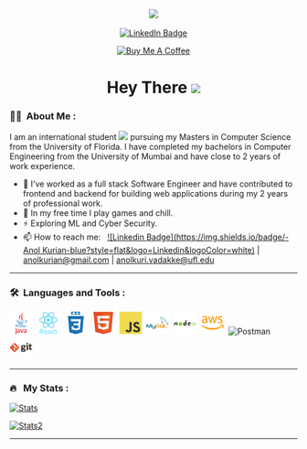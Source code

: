 
<p align="center"><img src="https://media.giphy.com/media/M9gbBd9nbDrOTu1Mqx/giphy.gif" width="100"/></p>
<p align="center">
<a href="https://www.linkedin.com/in/anol-kurian"><img src="https://img.shields.io/badge/LinkedIn-blue?style=for-the-badge&logo=linkedin&logoColor=white" alt="LinkedIn Badge"></a>
</p>
<p align="center">
<a href="https://www.buymeacoffee.com/anol" target="_blank"><img src="https://cdn.buymeacoffee.com/buttons/default-orange.png" alt="Buy Me A Coffee" height="41" width="174"></a>
</p>

<h1 align="center">Hey There <img src="https://media.giphy.com/media/hvRJCLFzcasrR4ia7z/giphy.gif" width="40"></h1>

### :woman_technologist: &nbsp;About Me :

I am an international student <img src="https://media.giphy.com/media/WUlplcMpOCEmTGBtBW/giphy.gif" width="30"> pursuing my Masters in Computer Science from the University of Florida. I have completed my bachelors in Computer Engineering from the University of Mumbai and have close to 2 years of work experience.

- 🔭 I've worked as a full stack Software Engineer and have contributed to frontend and backend for building web applications during my 2 years of professional work.
- 🌱 In my free time I play games and chill.
- ⚡ Exploring ML and Cyber Security.
- 📫 How to reach me: &nbsp; [![Linkedin Badge](https://img.shields.io/badge/-Anol Kurian-blue?style=flat&logo=Linkedin&logoColor=white)](https://www.linkedin.com/in/anol-kurian) | anolkurian@gmail.com | anolkuri.vadakke@ufl.edu

---

### 🛠 &nbsp;Languages and Tools :

<p>
<img src="https://github.com/devicons/devicon/blob/master/icons/java/java-original-wordmark.svg" title="Java" alt="Java" width="40" height="40"/>&nbsp;
<img src="https://github.com/devicons/devicon/blob/master/icons/react/react-original-wordmark.svg" title="React" alt="React" width="40" height="40"/>&nbsp;
<img src="https://github.com/devicons/devicon/blob/master/icons/css3/css3-plain-wordmark.svg"  title="CSS3" alt="CSS" width="40" height="40"/>&nbsp;
<img src="https://github.com/devicons/devicon/blob/master/icons/html5/html5-original.svg" title="HTML5" alt="HTML" width="40" height="40"/>&nbsp;
<img src="https://github.com/devicons/devicon/blob/master/icons/javascript/javascript-original.svg" title="JavaScript" alt="JavaScript" width="40" height="40"/>&nbsp;
<img src="https://github.com/devicons/devicon/blob/master/icons/mysql/mysql-original-wordmark.svg" title="MySQL"  alt="MySQL" width="40" height="40"/>&nbsp;
<img src="https://github.com/devicons/devicon/blob/master/icons/nodejs/nodejs-original-wordmark.svg" title="NodeJS" alt="NodeJS" width="40" height="40"/>&nbsp;
<img src="https://github.com/devicons/devicon/blob/master/icons/amazonwebservices/amazonwebservices-plain-wordmark.svg" title="AWS" alt="AWS" width="40" height="40"/>&nbsp;
<img src="https://www.vectorlogo.zone/logos/getpostman/getpostman-icon.svg" title="Postman"  alt="Postman" width="40" height="40"/>&nbsp;
<img src="https://github.com/devicons/devicon/blob/master/icons/git/git-original-wordmark.svg" title="Git" **alt="Git" width="40" height="40"/>&nbsp;
</p>

---

### 🔥 &nbsp; My Stats :
[![Stats](http://github-readme-streak-stats.herokuapp.com?user=anolkurian&theme=dark&background=000000)](https://github.com/anolkurian?tab=repositories)

[![Stats2](https://github-readme-stats.vercel.app/api/top-langs/?username=anolkurian&layout=compact&theme=vision-friendly-dark)](https://github.com/anolkurian?tab=repositories)

---
